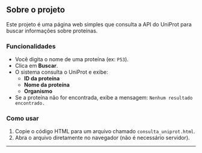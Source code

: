 ## Sobre o projeto

Este projeto é uma página web simples que consulta a API do UniProt para buscar informações sobre proteínas.

### Funcionalidades

- Você digita o nome de uma proteína (ex: `P53`).
- Clica em **Buscar**.
- O sistema consulta o UniProt e exibe:
  - **ID da proteína**
  - **Nome da proteína**
  - **Organismo**
- Se a proteína não for encontrada, exibe a mensagem: `Nenhum resultado encontrado.`

### Como usar

1. Copie o código HTML para um arquivo chamado `consulta_uniprot.html`.
2. Abra o arquivo diretamente no navegador (não é necessário servidor).

---
